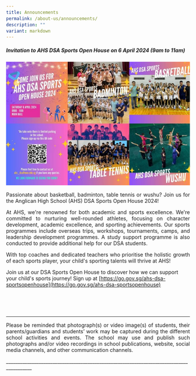 ```yaml
---
title: Announcements
permalink: /about-us/announcements/
description: ""
variant: markdown
---
```

##### Invitation to AHS DSA Sports Open House on 6 April 2024 (9am to 11am)

![](/images/About%20us/Announcement/2024_DSA_Sports_Open_House_Publicity.jpg)

<p align="justify">Passionate about basketball, badminton, table tennis or wushu? Join us for the Anglican High School (AHS) DSA Sports Open House 2024!</p>
<p align="justify">
At AHS, we're renowned for both academic and sports excellence. We're committed to nurturing well-rounded athletes, focusing on character development, academic excellence, and sporting achievements. Our sports programmes include overseas trips, workshops, tournaments, camps, and leadership development programmes. A study support programme is also conducted to provide additional help for our DSA students.</p>
<p align="justify">
With top coaches and dedicated teachers who prioritise the holistic growth of each sports player, your child's sporting talents will thrive at AHS!</p>

Join us at our DSA Sports Open House to discover how we can support your child's sports journey! Sign up at [https://go.gov.sg/ahs-dsa-sportsopenhouse](https://go.gov.sg/ahs-dsa-sportsopenhouse)

<br><br><br>
_________________________________________________________________________________________
<p align="justify">
Please be reminded that photograph(s) or video image(s) of students, their parents/guardians and students’ work may be captured during the different school activities and events. The school may use and publish such photographs and/or video recordings in school publications, website, social media channels, and other communication channels. </p>
_________________________________________________________________________________________